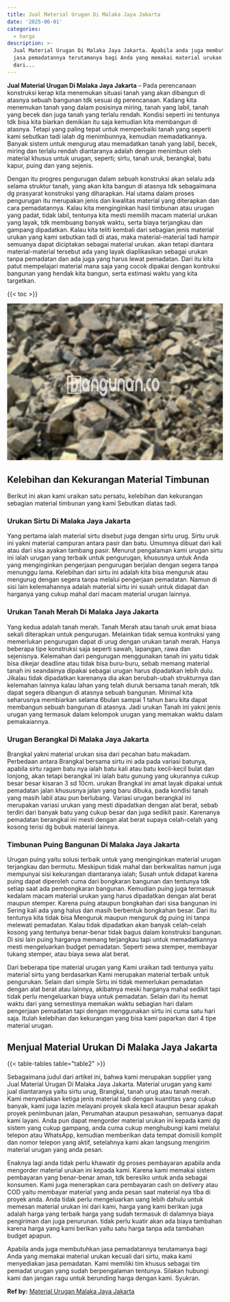```yaml
---
title: Jual Material Urugan Di Malaka Jaya Jakarta
date: '2025-06-01'
categories:
  - harga
description: >-
  Jual Material Urugan Di Malaka Jaya Jakarta. Apabila anda juga membutuhkan
  jasa pemadatannya terutamanya bagi Anda yang memakai material urukan kecuali
  dari...
---
```


**Jual Material Urugan Di Malaka Jaya Jakarta** – Pada perencanaan konstruksi kerap kita menemukan situasi tanah yang akan dibangun di atasnya sebuah bangunan tdk sesuai dg perencanaan. Kadang kita menemukan tanah yang dalam posisinya miring, tanah yang labil, tanah yang becek dan juga tanah yang terlalu rendah. Kondisi seperti ini tentunya tdk bisa kita biarkan demikian itu saja kemudian kita membangun di atasnya. Tetapi yang paling tepat untuk memperbaiki tanah yang seperti kami sebutkan tadi ialah dg menimbunnya, kemudian memadatkannya. Banyak sistem untuk mengurug atau memadatkan tanah yang labil, becek, miring dan terlalu rendah diantaranya adalah dengan menimbun oleh material khusus untuk urugan, seperti; sirtu, tanah uruk, berangkal, batu kapur, puing dan yang sejenis.

Dengan itu progres pengurugan dalam sebuah konstruksi akan selalu ada selama struktur tanah, yang akan kita bangun di atasnya tdk sebagaimana dg prasyarat konstruksi yang diharapkan. Hal utama dalam proses pengurugan itu merupakan jenis dan kwalitas material yang diterapkan dan cara pemadatannya. Kalau kita menginginkan hasil timbunan atau urugan yang padat, tidak labil, tentunya kita mesti memilih macam material urukan yang layak, tdk membuang banyak waktu, serta biaya terjangkau dan gampang dipadatkan. Kalau kita teliti kembali dari sebagian jenis material urukan yang kami sebutkan tadi di atas, maka material-material tadi hampir semuanya dapat diciptakan sebagai material urukan. akan tetapi diantara material-material tersebut ada yang layak diaplikasikan sebagai urukan tanpa pemadatan dan ada juga yang harus lewat pemadatan. Dari itu kita patut mempelajari material mana saja yang cocok dipakai dengan kontruksi bangunan yang hendak kita bangun, serta estimasi waktu yang kita targetkan.

{{< toc >}}

![Jual Material Urugan Di Malaka Jaya Jakarta](/images/jual-urugan-38.png)

## Kelebihan dan Kekurangan Material Timbunan

Berikut ini akan kami uraikan satu persatu, kelebihan dan kekurangan sebagian material timbunan yang kami Sebutkan diatas tadi.

### Urukan Sirtu Di Malaka Jaya Jakarta

Yang pertama ialah material sirtu disebut juga dengan sirtu urug. Sirtu uruk ini yakni material campuran antara pasir dan batu. Umumnya dibuat dari kali atau dari sisa ayakan tambang pasir. Menurut pengalaman kami urugan sirtu ini ialah urugan yang terbaik untuk pengurugan, khususnya untuk Anda yang menginginkan pengerjaan pengurugan berjalan dengan segera tanpa menunggu lama. Kelebihan dari sirtu ini adalah kita bisa menguruk atau mengurug dengan segera tanpa melalui pengerjaan pemadatan. Namun di sisi lain kelemahannya adalah material sirtu ini susah untuk didapat dan harganya yang cukup mahal dari macam material urugan lainnya.

### Urukan Tanah Merah Di Malaka Jaya Jakarta

Yang kedua adalah tanah merah. Tanah Merah atau tanah uruk amat biasa sekali diterapkan untuk pengurugan. Melainkan tidak semua kontruksi yang memerlukan pengurugan dapat di urug dengan urukan tanah merah. Hanya beberapa tipe konstruksi saja seperti sawah, lapangan, rawa dan sejenisnya. Kelemahan dari pengurugan menggunakan tanah ini yaitu tidak bisa dikejar deadline atau tidak bisa buru-buru, sebab memang material tanah ini seandainya dipakai sebagai urugan harus dipadatkan lebih dulu. Jikalau tidak dipadatkan karenanya dia akan berubah-ubah strukturnya dan kelemahan lainnya kalau lahan yang telah diuruk bersama tanah merah, tdk dapat segera dibangun di atasnya sebuah bangunan. Minimal kita seharusnya membiarkan selama 6bulan sampai 1 tahun baru kita dapat membangun sebuah bangunan di atasnya. Jadi urukan Tanah ini yakni jenis urugan yang termasuk dalam kelompok urugan yang memakan waktu dalam pemakaiannya.

### Urugan Berangkal Di Malaka Jaya Jakarta

Brangkal yakni material urukan sisa dari pecahan batu makadam. Perbedaan antara Brangkal bersama sirtu ini ada pada variasi batunya, apabila sirtu ragam batu nya ialah batu kali atau batu kecil-kecil bulat dan lonjong, akan tetapi berangkal ini ialah batu gunung yang ukurannya cukup besar besar kisaran 3 sd 10cm. urukan Brangkal ini amat layak dipakai untuk pemadatan jalan khususnya jalan yang baru dibuka, pada kondisi tanah yang masih labil atau pun berlubang. Variasi urugan berangkal ini merupakan variasi urukan yang mesti dipadatkan dengan alat berat, sebab terdiri dari banyak batu yang cukup besar dan juga sedikit pasir. Karenanya pemadatan berangkal ini mesti dengan alat berat supaya celah-celah yang kosong terisi dg bubuk material lainnya.

### Timbunan Puing Bangunan Di Malaka Jaya Jakarta

Urugan puing yaitu solusi terbaik untuk yang menginginkan material urugan terjangkau dan bermutu. Meskipun tidak mahal dan berkwalitas namun juga mempunyai sisi kekurangan diantaranya ialah; Susah untuk didapat karena puing dapat diperoleh cuma dari bongkaran bangunan dan tentunya tdk setiap saat ada pembongkaran bangunan. Kemudian puing juga termasuk kedalam macam material urukan yang harus dipadatkan dengan alat berat maupun stemper. Karena puing ataupun bongkahan dari sisa bangunan ini Sering kali ada yang halus dan masih berbentuk bongkahan besar. Dari itu tentunya kita tidak bisa Menguruk maupun menguruk dg puing ini tanpa melewati pemadatan. Kalau tidak dipadatkan akan banyak celah-celah kosong yang tentunya benar-benar tidak bagus dalam konstruksi bangunan. Di sisi lain puing harganya memang terjangkau tapi untuk memadatkannya mesti mengeluarkan budget pemadatan. Seperti sewa stemper, membayar tukang stemper, atau biaya sewa alat berat.

Dari beberapa tipe material urugan yang Kami uraikan tadi tentunya yaitu material sirtu yang berdasarkan Kami merupakan material terbaik untuk pengurukan. Selain dari simple Sirtu ini tidak memerlukan pemadatan dengan alat berat atau lainnya, akibatnya meski harganya mahal sedikit tapi tidak perlu mengeluarkan biaya untuk pemadatan. Selain dari itu hemat waktu dari yang semestinya memakan waktu sebagian hari dalam pengerjaan pemadatan tapi dengan menggunakan sirtu ini cuma satu hari saja. Itulah kelebihan dan kekurangan yang bisa kami paparkan dari 4 tipe material urugan.

## Menjual Material Urukan Di Malaka Jaya Jakarta

{{< table-tables table="table2" >}}

Sebagaimana judul dari artikel ini, bahwa kami merupakan supplier yang Jual Material Urugan Di Malaka Jaya Jakarta. Material urugan yang kami jual diantaranya yaitu sirtu urug, Brangkal, tanah urug atau tanah merah. Kami menyediakan ketiga jenis material tadi dengan kuantitas yang cukup banyak, kami juga lazim melayani proyek skala kecil ataupun besar apakah proyek penimbunan jalan, Perumahan ataupun pesawahan, semuanya dapat kami layani. Anda pun dapat mengorder material urukan ini kepada kami dg sistem yang cukup gampang, anda cuma cukup menghubungi kami melalui telepon atau WhatsApp, kemudian memberikan data tempat domisili komplit dan nomor telepon yang aktif, setelahnya kami akan langsung mengirim material urugan yang anda pesan.

Enaknya lagi anda tidak perlu khawatir dg proses pembayaran apabila anda mengorder material urukan ini kepada kami. Karena kami memakai sistem pembayaran yang benar-benar aman, tdk beresiko untuk anda sebagai konsumen. Kami juga menerapkan cara pembayaran cash on delivery atau COD yaitu membayar material yang anda pesan saat material nya tiba di proyek anda. Anda tidak perlu mengeluarkan uang lebih dahulu untuk memesan material urukan ini dari kami, harga yang kami berikan juga adalah harga yang terbaik harga yang sudah termasuk di dalamnya biaya pengiriman dan juga penurunan. tidak perlu kuatir akan ada biaya tambahan karena harga yang kami berikan yaitu satu harga tanpa ada tambahan budget apapun.

Apabila anda juga membutuhkan jasa pemadatannya terutamanya bagi Anda yang memakai material urukan kecuali dari sirtu, maka kami menyediakan jasa pemadatan. Kami memiliki tim khusus sebagai tim pemadat urugan yang sudah berpengalaman tentunya. Silakan hubungi kami dan jangan ragu untuk berunding harga dengan kami. Syukran.

**Ref by:** [Material Urugan Malaka Jaya Jakarta](https://id.wikipedia.org/wiki/Material)
